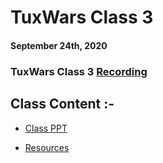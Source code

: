 # TuxWars Class 3

#### September 24th, 2020

### TuxWars Class 3 [Recording](https://drive.google.com/file/d/1OynfW5tcNtJNThLET_m_9qQypj40jnrU/view?usp=sharing)

## Class Content :-

* [Class PPT](../TuxWars.pdf)

* [Resources](../Readme.md)
